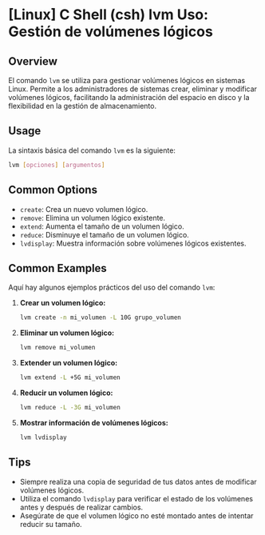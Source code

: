 # [Linux] C Shell (csh) lvm Uso: Gestión de volúmenes lógicos

## Overview
El comando `lvm` se utiliza para gestionar volúmenes lógicos en sistemas Linux. Permite a los administradores de sistemas crear, eliminar y modificar volúmenes lógicos, facilitando la administración del espacio en disco y la flexibilidad en la gestión de almacenamiento.

## Usage
La sintaxis básica del comando `lvm` es la siguiente:

```bash
lvm [opciones] [argumentos]
```

## Common Options
- `create`: Crea un nuevo volumen lógico.
- `remove`: Elimina un volumen lógico existente.
- `extend`: Aumenta el tamaño de un volumen lógico.
- `reduce`: Disminuye el tamaño de un volumen lógico.
- `lvdisplay`: Muestra información sobre volúmenes lógicos existentes.

## Common Examples
Aquí hay algunos ejemplos prácticos del uso del comando `lvm`:

1. **Crear un volumen lógico:**
   ```bash
   lvm create -n mi_volumen -L 10G grupo_volumen
   ```

2. **Eliminar un volumen lógico:**
   ```bash
   lvm remove mi_volumen
   ```

3. **Extender un volumen lógico:**
   ```bash
   lvm extend -L +5G mi_volumen
   ```

4. **Reducir un volumen lógico:**
   ```bash
   lvm reduce -L -3G mi_volumen
   ```

5. **Mostrar información de volúmenes lógicos:**
   ```bash
   lvm lvdisplay
   ```

## Tips
- Siempre realiza una copia de seguridad de tus datos antes de modificar volúmenes lógicos.
- Utiliza el comando `lvdisplay` para verificar el estado de los volúmenes antes y después de realizar cambios.
- Asegúrate de que el volumen lógico no esté montado antes de intentar reducir su tamaño.